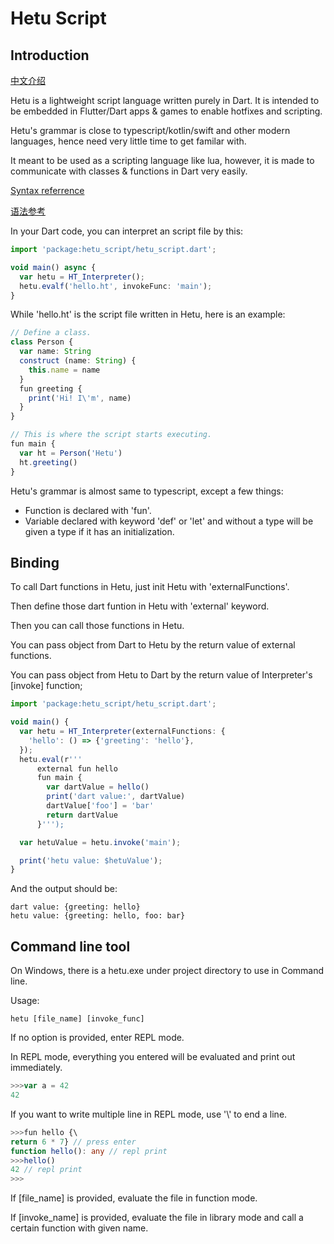 # Hetu Script

## Introduction

[中文介绍](README_ZH.md)

Hetu is a lightweight script language written purely in Dart. It is intended to be embedded in Flutter/Dart apps & games to enable hotfixes and scripting.

Hetu's grammar is close to typescript/kotlin/swift and other modern languages, hence need very little time to get familar with.

It meant to be used as a scripting language like lua, however, it is made to communicate with classes & functions in Dart very easily.

[Syntax referrence](doc/SYNTAX.md)

[语法参考](doc/SYNTAX_ZH.md)

In your Dart code, you can interpret an script file by this:

```typescript
import 'package:hetu_script/hetu_script.dart';

void main() async {
  var hetu = HT_Interpreter();
  hetu.evalf('hello.ht', invokeFunc: 'main');
}
```

While 'hello.ht' is the script file written in Hetu, here is an example:

```typescript
// Define a class.
class Person {
  var name: String
  construct (name: String) {
    this.name = name
  }
  fun greeting {
    print('Hi! I\'m', name)
  }
}

// This is where the script starts executing.
fun main {
  var ht = Person('Hetu')
  ht.greeting()
}
```

Hetu's grammar is almost same to typescript, except a few things:

- Function is declared with 'fun'.
- Variable declared with keyword 'def' or 'let' and without a type will be given a type if it has an initialization.

## Binding

To call Dart functions in Hetu, just init Hetu with 'externalFunctions'.

Then define those dart funtion in Hetu with 'external' keyword.

Then you can call those functions in Hetu.

You can pass object from Dart to Hetu by the return value of external functions.

You can pass object from Hetu to Dart by the return value of Interpreter's [invoke] function;

```typescript
import 'package:hetu_script/hetu_script.dart';

void main() {
  var hetu = HT_Interpreter(externalFunctions: {
    'hello': () => {'greeting': 'hello'},
  });
  hetu.eval(r'''
      external fun hello
      fun main {
        var dartValue = hello()
        print('dart value:', dartValue)
        dartValue['foo'] = 'bar'
        return dartValue
      }''');

  var hetuValue = hetu.invoke('main');

  print('hetu value: $hetuValue');
}
```

And the output should be:

```
dart value: {greeting: hello}
hetu value: {greeting: hello, foo: bar}
```

## Command line tool

On Windows, there is a hetu.exe under project directory to use in Command line.

Usage:

```
hetu [file_name] [invoke_func]
```

If no option is provided, enter REPL mode.

In REPL mode, everything you entered will be evaluated and print out immediately.

```typescript
>>>var a = 42
42
```

If you want to write multiple line in REPL mode, use '\\' to end a line.

```typescript
>>>fun hello {\
return 6 * 7} // press enter
function hello(): any // repl print
>>>hello()
42 // repl print
>>>
```

If [file_name] is provided, evaluate the file in function mode.

If [invoke_name] is provided, evaluate the file in library mode and call a certain function with given name.
